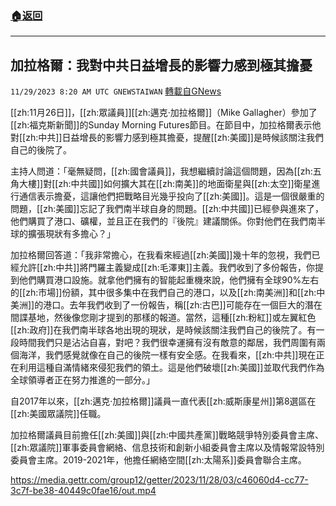 ###  [:house:返回](README.md)
---


## 加拉格爾：我對中共日益增長的影響力感到極其擔憂
`11/29/2023 8:20 AM UTC GNEWSTAIWAN` [轉載自GNews](https://gnews.org/articles/2048678)



[[zh:11月26日]]，[[zh:眾議員]][[zh:邁克·加拉格爾]]（Mike Gallagher）參加了[[zh:福克斯新聞]]的Sunday Morning Futures節目。在節目中，加拉格爾表示他對[[zh:中共]]日益增長的影響力感到極其擔憂，提醒[[zh:美國]]是時候該關注我們自己的後院了。  

主持人問道：「毫無疑問，[[zh:國會議員]]，我想繼續討論這個問題，因為[[zh:五角大樓]]對[[zh:中共國]]如何擴大其在[[zh:南美]]的地面衛星與[[zh:太空]]衛星進行通信表示擔憂，這讓他們把戰略目光幾乎投向了[[zh:美國]]。這是一個很嚴重的問題，[[zh:美國]]忘記了我們南半球自身的問題。[[zh:中共國]]已經參與進來了，他們購買了港口、礦權，並且正在我們的『後院』建議關係。你對他們在我們南半球的擴張現狀有多擔心？」

  

加拉格爾回答道：「我非常擔心，在我看來經過[[zh:美國]]幾十年的忽視，我們已經允許[[zh:中共]]將門羅主義變成[[zh:毛澤東]]主義。我們收到了多份報告，你提到他們購買港口設施。就拿他們擁有的智能起重機來說，他們擁有全球90%左右的[[zh:市場]]份額，其中很多集中在我們自己的港口，以及[[zh:南美洲]]和[[zh:中美洲]]的港口。去年我們收到了一份報告，稱[[zh:古巴]]可能存在一個巨大的潛在間諜基地，然後像您剛才提到的那樣的報道。當然，這種[[zh:粉紅]]或左翼紅色[[zh:政府]]在我們南半球各地出現的現狀，是時候該關注我們自己的後院了。有一段時間我們只是沾沾自喜，對吧？我們很幸運擁有沒有敵意的鄰居，我們周圍有兩個海洋，我們感覺就像在自己的後院一樣有安全感。在我看來，[[zh:中共]]現在正在利用這種自滿情緒來侵犯我們的領土。這是他們破壞[[zh:美國]]並取代我們作為全球領導者正在努力推進的一部分。」

  

自2017年以來，[[zh:邁克·加拉格爾]]議員一直代表[[zh:威斯康星州]]第8選區在[[zh:美國眾議院]]任職。

  

加拉格爾議員目前擔任[[zh:美國]]與[[zh:中國共產黨]]戰略競爭特別委員會主席、[[zh:眾議院]]軍事委員會網絡、信息技術和創新小組委員會主席以及情報常設特別委員會主席。2019-2021年，他擔任網絡空間[[zh:太陽系]]委員會聯合主席。


https://media.gettr.com/group12/getter/2023/11/28/03/c46060d4-cc77-3c7f-be38-40449c0fae16/out.mp4



